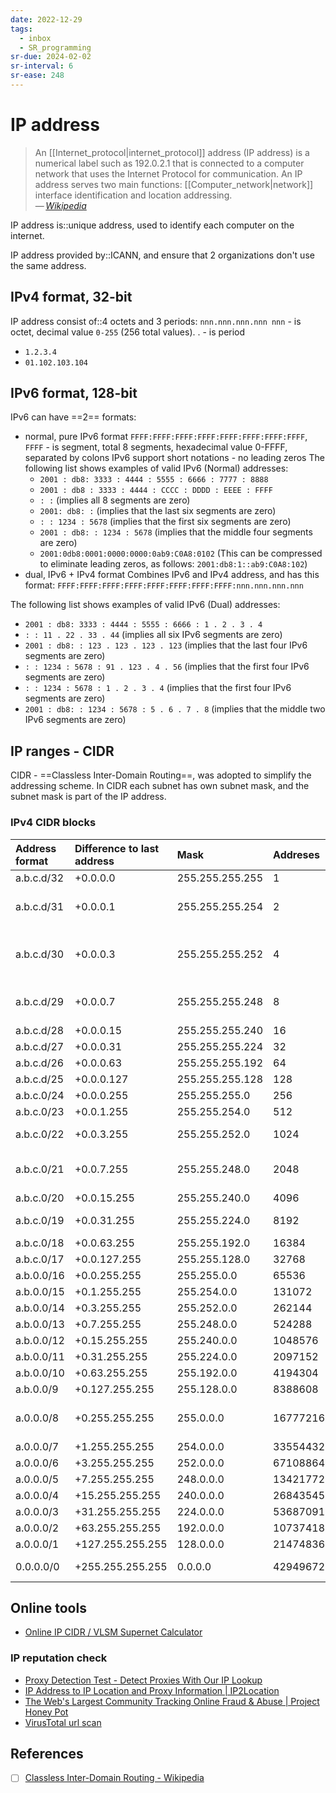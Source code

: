 ```yaml
---
date: 2022-12-29
tags:
  - inbox
  - SR_programming
sr-due: 2024-02-02
sr-interval: 6
sr-ease: 248
---
```


# IP address

> An [[Internet_protocol|internet_protocol]] address (IP address) is a numerical
> label such as 192.0.2.1 that is connected to a computer network that uses the
> Internet Protocol for communication. An IP address serves two main functions:
> [[Computer_network|network]] interface identification and location
> addressing.\
> — <cite>[Wikipedia](https://en.wikipedia.org/wiki/IP_address)</cite>

IP address is::unique address, used to identify each computer on the internet.

IP address provided by::ICANN, and ensure that 2 organizations don't use the
same address.

## IPv4 format, 32-bit

IP address consist of::4 octets and 3 periods: `nnn.nnn.nnn.nnn nnn` - is octet,
decimal value `0-255` (256 total values). . - is period

- `1.2.3.4`
- `01.102.103.104`

## IPv6 format, 128-bit

IPv6 can have ==2== formats:

- normal, pure IPv6 format `FFFF:FFFF:FFFF:FFFF:FFFF:FFFF:FFFF:FFFF`, `FFFF` -
  is segment, total 8 segments, hexadecimal value 0-FFFF, separated by colons
  IPv6 support short notations - no leading zeros The following list shows
  examples of valid IPv6 (Normal) addresses:
  - `2001 : db8: 3333 : 4444 : 5555 : 6666 : 7777 : 8888`
  - `2001 : db8 : 3333 : 4444 : CCCC : DDDD : EEEE : FFFF`
  - `: :` (implies all 8 segments are zero)
  - `2001: db8: :` (implies that the last six segments are zero)
  - `: : 1234 : 5678` (implies that the first six segments are zero)
  - `2001 : db8: : 1234 : 5678` (implies that the middle four segments are zero)
  - `2001:0db8:0001:0000:0000:0ab9:C0A8:0102` (This can be compressed to
    eliminate leading zeros, as follows: `2001:db8:1::ab9:C0A8:102`)
- dual, IPv6 + IPv4 format Combines IPv6 and IPv4 address, and has this format:
  `FFFF:FFFF:FFFF:FFFF:FFFF:FFFF:FFFF:FFFF:nnn.nnn.nnn.nnn`

The following list shows examples of valid IPv6 (Dual) addresses:

- `2001 : db8: 3333 : 4444 : 5555 : 6666 : 1 . 2 . 3 . 4`
- `: : 11 . 22 . 33 . 44` (implies all six IPv6 segments are zero)
- `2001 : db8: : 123 . 123 . 123 . 123` (implies that the last four IPv6
  segments are zero)
- `: : 1234 : 5678 : 91 . 123 . 4 . 56` (implies that the first four IPv6
  segments are zero)
- `: : 1234 : 5678 : 1 . 2 . 3 . 4` (implies that the first four IPv6 segments
  are zero)
- `2001 : db8: : 1234 : 5678 : 5 . 6 . 7 . 8` (implies that the middle two IPv6
  segments are zero)

## IP ranges - CIDR

CIDR - ==Classless Inter-Domain Routing==, was adopted to simplify the
addressing scheme. In CIDR each subnet has own subnet mask, and the subnet mask
is part of the IP address.

### IPv4 CIDR blocks

| Address format | Difference to last address | Mask            | Addreses   | Typical use                         |
| :------------- | :------------------------- | :-------------- | :--------- | :---------------------------------- |
| a.b.c.d/32     | +0.0.0.0                   | 255.255.255.255 | 1          | Host route                          |
| a.b.c.d/31     | +0.0.0.1                   | 255.255.255.254 | 2          | Point-to-point links (RFC 3021)     |
| a.b.c.d/30     | +0.0.0.3                   | 255.255.255.252 | 4          | Point-to-point links (glue network) |
| a.b.c.d/29     | +0.0.0.7                   | 255.255.255.248 | 8          | Smallest multi-host network         |
| a.b.c.d/28     | +0.0.0.15                  | 255.255.255.240 | 16         | Small LAN                           |
| a.b.c.d/27     | +0.0.0.31                  | 255.255.255.224 | 32         |                                     |
| a.b.c.d/26     | +0.0.0.63                  | 255.255.255.192 | 64         |                                     |
| a.b.c.d/25     | +0.0.0.127                 | 255.255.255.128 | 128        | Large LAN                           |
| a.b.c.0/24     | +0.0.0.255                 | 255.255.255.0   | 256        |                                     |
| a.b.c.0/23     | +0.0.1.255                 | 255.255.254.0   | 512        |                                     |
| a.b.c.0/22     | +0.0.3.255                 | 255.255.252.0   | 1024       | Small business                      |
| a.b.c.0/21     | +0.0.7.255                 | 255.255.248.0   | 2048       | Small ISP/ large business           |
| a.b.c.0/20     | +0.0.15.255                | 255.255.240.0   | 4096       |                                     |
| a.b.c.0/19     | +0.0.31.255                | 255.255.224.0   | 8192       | ISP/ large business                 |
| a.b.c.0/18     | +0.0.63.255                | 255.255.192.0   | 16384      |                                     |
| a.b.c.0/17     | +0.0.127.255               | 255.255.128.0   | 32768      |                                     |
| a.b.0.0/16     | +0.0.255.255               | 255.255.0.0     | 65536      |                                     |
| a.b.0.0/15     | +0.1.255.255               | 255.254.0.0     | 131072     |                                     |
| a.b.0.0/14     | +0.3.255.255               | 255.252.0.0     | 262144     |                                     |
| a.b.0.0/13     | +0.7.255.255               | 255.248.0.0     | 524288     |                                     |
| a.b.0.0/12     | +0.15.255.255              | 255.240.0.0     | 1048576    |                                     |
| a.b.0.0/11     | +0.31.255.255              | 255.224.0.0     | 2097152    |                                     |
| a.b.0.0/10     | +0.63.255.255              | 255.192.0.0     | 4194304    |                                     |
| a.b.0.0/9      | +0.127.255.255             | 255.128.0.0     | 8388608    |                                     |
| a.0.0.0/8      | +0.255.255.255             | 255.0.0.0       | 16777216   | Largest IANA block allocation       |
| a.0.0.0/7      | +1.255.255.255             | 254.0.0.0       | 33554432   |                                     |
| a.0.0.0/6      | +3.255.255.255             | 252.0.0.0       | 67108864   |                                     |
| a.0.0.0/5      | +7.255.255.255             | 248.0.0.0       | 134217728  |                                     |
| a.0.0.0/4      | +15.255.255.255            | 240.0.0.0       | 268435456  |                                     |
| a.0.0.0/3      | +31.255.255.255            | 224.0.0.0       | 536870912  |                                     |
| a.0.0.0/2      | +63.255.255.255            | 192.0.0.0       | 1073741824 |                                     |
| a.0.0.0/1      | +127.255.255.255           | 128.0.0.0       | 2147483648 |                                     |
| 0.0.0.0/0      | +255.255.255.255           | 0.0.0.0         | 4294967296 | Entire IPv4 Internet                |

## Online tools

- [Online IP CIDR / VLSM Supernet Calculator](https://www.subnet-calculator.com/cidr.php)

### IP reputation check

- [Proxy Detection Test - Detect Proxies With Our IP Lookup](https://www.ipqualityscore.com/free-ip-lookup-proxy-vpn-test)
- [IP Address to IP Location and Proxy Information | IP2Location](https://www.ip2location.com/)
- [The Web's Largest Community Tracking Online Fraud &amp; Abuse | Project Honey Pot](http://www.projecthoneypot.org)
- [VirusTotal url scan](https://www.virustotal.com/gui/home/url)

## References

- [ ] [Classless Inter-Domain Routing - Wikipedia](https://en.wikipedia.org/wiki/Classless_Inter-Domain_Routing)
